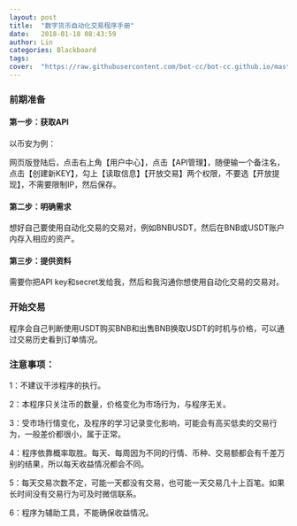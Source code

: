 ```yaml
---
layout: post
title:  "数字货币自动化交易程序手册"
date:   2018-01-18 08:43:59
author: Lin
categories: Blackboard
tags:
cover:  "https://raw.githubusercontent.com/bot-cc/bot-cc.github.io/master/assets/img/code.jpg"
---
```


### 前期准备



#### 第一步：获取API

以币安为例：

网页版登陆后，点击右上角【用户中心】，点击【API管理】，随便输一个备注名，点击【创建新KEY】，勾上【读取信息】【开放交易】两个权限，不要选【开放提现】，不需要限制IP，然后保存。

#### 第二步：明确需求

想好自己要使用自动化交易的交易对，例如BNBUSDT，然后在BNB或USDT账户内存入相应的资产。

#### 第三步：提供资料

需要你把API key和secret发给我，然后和我沟通你想使用自动化交易的交易对。



### 开始交易

程序会自己判断使用USDT购买BNB和出售BNB换取USDT的时机与价格，可以通过交易历史看到订单情况。



### 注意事项：



1：不建议干涉程序的执行。

2：本程序只关注币的数量，价格变化为市场行为，与程序无关。

3：受市场行情变化，及程序的学习记录变化影响，可能会有高买低卖的交易行为，一般差价都很小，属于正常。

4：程序依靠概率取胜。每天、每周因为不同的行情、币种、交易额都会有千差万别的结果，所以每天收益情况都会不同。

5：每天交易次数不定，可能一天都没有交易，也可能一天交易几十上百笔。如果长时间没有交易行为可及时微信联系。

6：程序为辅助工具，不能确保收益情况。
